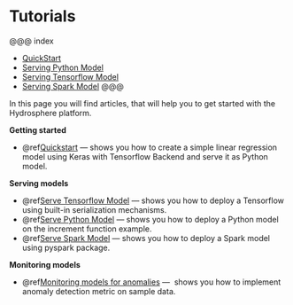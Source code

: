 # Tutorials

@@@ index
* [QuickStart](quickstart.md)
* [Serving Python Model](python.md)
* [Serving Tensorflow Model](tensorflow.md)
* [Serving Spark Model](spark.md)
@@@

In this page you will find articles, that will help you to get 
started with the Hydrosphere platform. 

__Getting started__ 

* @ref[Quickstart](quickstart.md) — shows you how to create a 
simple linear regression model using Keras with Tensorflow 
Backend and serve it as Python model. 

__Serving models__

* @ref[Serve Tensorflow Model](tensorflow.md) — shows you how 
to deploy a Tensorflow using built-in serialization mechanisms.
* @ref[Serve Python Model](python.md) — shows you how to deploy
a Python model on the increment function example.
* @ref[Serve Spark Model](spark.md) — shows you how to deploy 
a Spark model using pyspark package. 

__Monitoring models__

* @ref[Monitoring models for anomalies](anomaly_detection.md) — 
shows you how to implement anomaly detection metric on sample 
data. 
